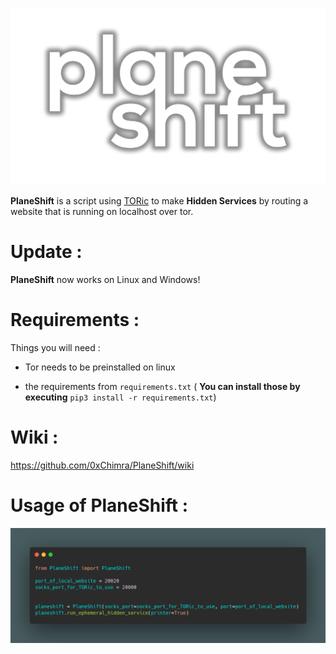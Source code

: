 ![PlaneShift](https://github.com/0xChimra/PlaneShift/blob/master/imgs/planeshift-banner1.png?raw=true)

**PlaneShift** is a script using [TORic](https://github.com/0xChimra/TORic) to make **Hidden Services** by routing a website that is running on localhost over tor.

# Update :

**PlaneShift** now works on Linux and Windows!


# Requirements :

  

Things you will need :

  

* Tor needs to be preinstalled on linux
  

* the requirements from `requirements.txt` (  **You can install those by executing** `pip3 install -r requirements.txt`)

# Wiki :

https://github.com/0xChimra/PlaneShift/wiki

# Usage of PlaneShift :

![PlaneShift-Carbon](https://github.com/0xChimra/PlaneShift/blob/master/imgs/planeshift-carbon.png?raw=true)
